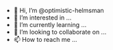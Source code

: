 - 👋 Hi, I’m @optimistic-helmsman
- 👀 I’m interested in ...
- 🌱 I’m currently learning ...
- 💞️ I’m looking to collaborate on ...
- 📫 How to reach me ...

<!---
optimistic-helmsman/optimistic-helmsman is a ✨ special ✨ repository because its `README.md` (this file) appears on your GitHub profile.
You can click the Preview link to take a look at your changes.
--->

